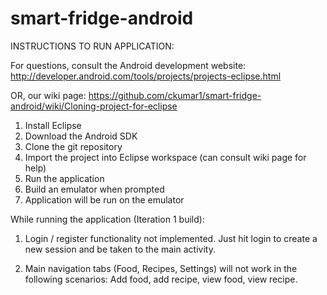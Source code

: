 smart-fridge-android
====================

INSTRUCTIONS TO RUN APPLICATION:

For questions, consult the Android development website:
http://developer.android.com/tools/projects/projects-eclipse.html

OR, our wiki page:
https://github.com/ckumar1/smart-fridge-android/wiki/Cloning-project-for-eclipse

1. Install Eclipse
2. Download the Android SDK
3. Clone the git repository
4. Import the project into Eclipse workspace (can consult wiki page for help)
5. Run the application
6. Build an emulator when prompted
7. Application will be run on the emulator

While running the application (Iteration 1 build):
1. Login / register functionality not implemented.
Just hit login to create a new session and be taken to the main activity.

2. Main navigation tabs (Food, Recipes, Settings) will not work in the following scenarios:
Add food, add recipe, view food, view recipe.

